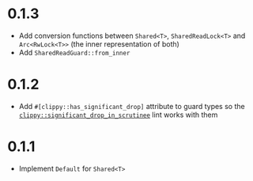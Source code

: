 # 0.1.3

- Add conversion functions between `Shared<T>`, `SharedReadLock<T>` and
  `Arc<RwLock<T>>` (the inner representation of both)
- Add `SharedReadGuard::from_inner`

# 0.1.2

- Add `#[clippy::has_significant_drop]` attribute to guard types so the
  [`clippy::significant_drop_in_scrutinee`] lint works with them

[`clippy::significant_drop_in_scrutinee`]: https://rust-lang.github.io/rust-clippy/master/index.html#significant_drop_in_scrutinee

# 0.1.1

- Implement `Default` for `Shared<T>`
